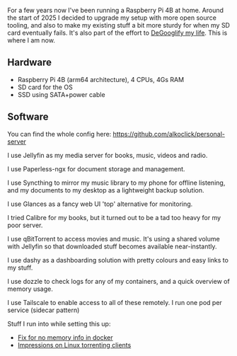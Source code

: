 
For a few years now I've been running a Raspberry Pi 4B at home. Around the start of 2025 I decided to upgrade my setup with more open source tooling, and also to make my existing stuff a bit more sturdy for when my SD card eventually fails. It's also part of the effort to [DeGooglify my life](DeGooglify%20my%20life.md). This is where I am now.

## Hardware
* Raspberry Pi 4B (arm64 architecture), 4 CPUs, 4Gs RAM
* SD card for the OS
* SSD using SATA+power cable

## Software
You can find the whole config here: 
https://github.com/alkoclick/personal-server

I use Jellyfin as my media server for books, music, videos and radio.

I use Paperless-ngx for document storage and management. 

I use Syncthing to mirror my music library to my phone for offline listening, and my documents to my desktop as a lightweight backup solution.

I use Glances as a fancy web UI 'top' alternative for monitoring.

I tried Calibre for my books, but it turned out to be a tad too heavy for my poor server.

I use qBitTorrent to access movies and music. It's using a shared volume with Jellyfin so that downloaded stuff becomes available near-instantly. 

I use dashy as a dashboarding solution with pretty colours and easy links to my stuff.

I use dozzle to check logs for any of my containers, and a quick overview of memory usage.

I use Tailscale to enable access to all of these remotely. I run one pod per service (sidecar pattern)

Stuff I run into while setting this up:
* [Fix for no memory info in docker](Fix%20for%20no%20memory%20info%20in%20docker.md)
* [Impressions on Linux torrenting clients](Impressions%20on%20Linux%20torrenting%20clients.md)

